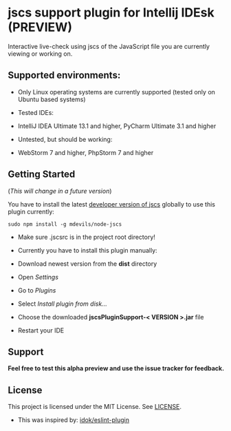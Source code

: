 # jscs support plugin for Intellij IDEsk (PREVIEW)
Interactive live-check using jscs of the JavaScript file you are currently viewing or working on.
## Supported environments:
* Only Linux operating systems are currently supported (tested only on Ubuntu based systems)

* Tested IDEs:
 * IntelliJ IDEA Ultimate 13.1 and higher, PyCharm Ultimate 3.1 and higher
* Untested, but should be working:
 * WebStorm 7 and higher, PhpStorm 7 and higher


## Getting Started

(_This will change in a future version_)

You have to install the latest [developer version of jscs](https://github.com/mdevils/node-jscs) globally to use this plugin currently:

```sudo npm install -g mdevils/node-jscs```

* Make sure .jscsrc is in the project root directory!

* Currently you have to install this plugin manually: 

 * Download newest version from the __dist__ directory
 * Open _Settings_ 
 * Go to _Plugins_
 * Select _Install_ _plugin_ _from_ _disk..._
 * Choose the downloaded __jscsPluginSupport-< VERSION >.jar__ file
 * Restart your IDE

## Support
**Feel free to test this alpha preview and use the issue tracker for feedback.**


## License
This project is licensed under the MIT License. See [LICENSE](https://github.com/Pharb/jscs-intellij-plugin/blob/master/LICENSE).


* This was inspired by: [idok/eslint-plugin](https://github.com/idok/eslint-plugin)